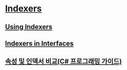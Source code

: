 # [Indexers](TocOutOfQuery)
## [Using Indexers](TocOutOfQuery)
## [Indexers in Interfaces](TocOutOfQuery)
## [속성 및 인덱서 비교(C# 프로그래밍 가이드)](comparison-between-properties-and-indexers.md)

